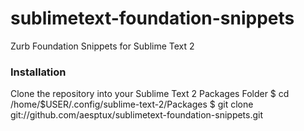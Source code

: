 sublimetext-foundation-snippets
===============================

Zurb Foundation Snippets for Sublime Text 2


### Installation
Clone the repository into your Sublime Text 2 Packages Folder
    $ cd /home/$USER/.config/sublime-text-2/Packages
    $ git clone git://github.com/aesptux/sublimetext-foundation-snippets.git
    
